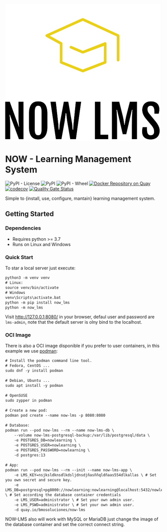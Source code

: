 ![Logo](https://raw.githubusercontent.com/bmosoluciones/now-lms/main/now_lms/static/icons/logo/logo_small.png)

# NOW - Learning Management System
![PyPI - License](https://img.shields.io/pypi/l/now_lms?color=brightgreen&logo=apache&logoColor=white)
![PyPI](https://img.shields.io/pypi/v/now_lms?color=brightgreen&label=version&logo=python&logoColor=white)
![PyPI - Wheel](https://img.shields.io/pypi/wheel/now_lms?logo=python&logoColor=white)
[![Docker Repository on Quay](https://quay.io/repository/bmosoluciones/now-lms/status "Docker Repository on Quay")](https://quay.io/repository/bmosoluciones/now-lms)
[![codecov](https://codecov.io/gh/bmosoluciones/now-lms/branch/main/graph/badge.svg?token=SFVXF6Y3R3)](https://codecov.io/gh/bmosoluciones/now-lms)
[![Quality Gate Status](https://sonarcloud.io/api/project_badges/measure?project=bmosoluciones_now-lms&metric=alert_status)](https://sonarcloud.io/dashboard?id=bmosoluciones_now-lms)

Simple to {install, use, configure, mantain} learning management system.

## Getting Started

### Dependencies

* Requires python >= 3.7
* Runs on Linux and Windows

### Quick Start

To star a local server just execute:

```
python3 -m venv venv
# Linux:
source venv/bin/activate
# Windows
venv\Scripts\activate.bat
python -m pip install now_lms
python -m now_lms
```

Visit http://127.0.0.1:8080/ in your browser, defaul user and password are `lms-admin`, note that the default server is olny bind to the localhost.

### OCI Image

There is also a OCI image disponible if you prefer to user containers, in this example we use [podman](https://podman.io/):

```
# Install the podman command line tool.
# Fedora, CentOS ...
sudo dnf -y install podman

# Debian, Ubuntu ...
sudo apt install -y podman

# OpenSUSE
sudo zypper in podman

# Create a new pod:
podman pod create --name now-lms -p 8080:8080

# Database:
podman run --pod now-lms --rm --name now-lms-db \
    --volume now-lms-postgresql-backup:/var/lib/postgresql/data \
    -e POSTGRES_DB=nowlearning \
    -e POSTGRES_USER=nowlearning \
    -e POSTGRES_PASSWORD=nowlearning \
    -d postgres:13

# App:
podman run --pod now-lms --rm --init --name now-lms-app \
    -e LMS_KEY=nsjksldknsdlkdsljdnsdjñasññqldñaas554dlkallas \ # Set you own secret and secure key.
    -e LMS_DB=postgresql+pg8000://nowlearning:nowlearning@localhost:5432/nowlearning \ # Set according the database container credentials
    -e LMS_USER=administrator \ # Set your own admin user.
    -e LMS_PSWD=administrator \ # Set your own admin user. 
    -d quay.io/bmosoluciones/now-lms

```

NOW-LMS also will work with MySQL or MariaDB just change the image of the database container and set the correct connect string.
